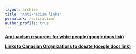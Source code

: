 ```yaml
---
layout: archive
title: "Anti-racism links"
permalink: /antiracism/
author_profile: true
---
```


 [**Anti-racism resources for white people (google docs link)**](https://docs.google.com/document/d/1BRlF2_zhNe86SGgHa6-VlBO-QgirITwCTugSfKie5Fs/mobilebasic)

 [**Links to Canadian Organizations to donate (google docs link)**](https://docs.google.com/document/d/1aLduPiw0c1JviLis8pcMzsiTKUvvF0PIaorJEAtaRlI/mobilebasic)
